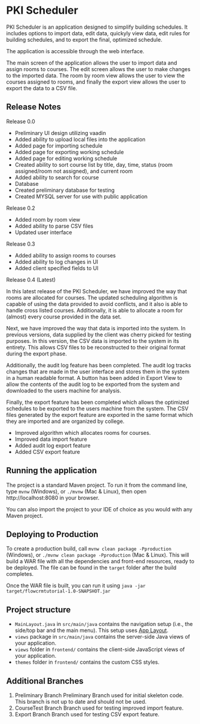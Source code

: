 # PKI Scheduler

PKI Scheduler is an application designed to simplify building schedules. It includes options to import data, edit data, quickyly view data, edit rules for building schedules, and to export the final, optimized schedule.

The application is accessible through the web interface.

The main screen of the application allows the user to import data and assign rooms to courses. The edit screen allows the user to make changes to the imported data. The room by room view allows the user to view the courses assigned to rooms, and finally the export view allows the user to export the data to a CSV file. 

## Release Notes

Release 0.0

* Preliminary UI design utilizing vaadin
* Added ability to upload local files into the application
* Added page for importing schedule
* Added page for exporting working schedule
* Added page for editing working schedule
* Created ability to sort course list by title, day, time, status (room assigned/room not assigned), and current room
* Added ability to search for course
* Database
* Created preliminary database for testing
* Created MYSQL server for use with public application

Release 0.2

* Added room by room view
* Added ability to parse CSV files
* Updated user interface

Release 0.3

* Added ability to assign rooms to courses
* Added ability to log changes in UI
* Added client specified fields to UI

Release 0.4 (Latest)
	
In this latest release of the PKI Scheduler, we have improved the way that rooms are allocated for courses. The updated scheduling algorithm is capable of using the data provided to avoid conflicts, and it also is able to handle cross listed courses. Additionally, it is able to allocate a room for (almost) every course provided in the data set. 
  
Next, we have improved the way that data is imported into the system. In previous versions, data supplied by the client was cherry picked for testing purposes. In this version, the CSV data is imported to the system in its entirety. This allows CSV files to be reconstructed to their original format during the export phase. 
    
Additionally, the audit log feature has been completed. The audit log tracks changes that are made in the user interface and stores them in the system in a human readable format. A button has been added in Export View to allow the contents of the audit log to be exported from the system and downloaded to the users machine for analysis.
  
Finally, the export feature has been completed which allows the optimized schedules to be exported to the users machine from the system. The CSV files generated by the export feature are exported in the same format which they are imported and are organized by college. 

* Improved algorithm which allocates rooms for courses. 
* Improved data import feature
* Added audit log export feature
* Added CSV export feature


## Running the application

The project is a standard Maven project. To run it from the command line,
type `mvnw` (Windows), or `./mvnw` (Mac & Linux), then open
http://localhost:8080 in your browser.

You can also import the project to your IDE of choice as you would with any Maven project.

## Deploying to Production

To create a production build, call `mvnw clean package -Pproduction` (Windows),
or `./mvnw clean package -Pproduction` (Mac & Linux).
This will build a WAR file with all the dependencies and front-end resources,
ready to be deployed. The file can be found in the `target` folder after the build completes.

Once the WAR file is built, you can run it using
`java -jar target/flowcrmtutorial-1.0-SNAPSHOT.jar`

## Project structure

- `MainLayout.java` in `src/main/java` contains the navigation setup (i.e., the
  side/top bar and the main menu). This setup uses
  [App Layout](https://vaadin.com/docs/components/app-layout).
- `views` package in `src/main/java` contains the server-side Java views of your application.
- `views` folder in `frontend/` contains the client-side JavaScript views of your application.
- `themes` folder in `frontend/` contains the custom CSS styles.

## Additional Branches 

1. Preliminary Branch
	Preliminary Branch used for initial skeleton code. This branch is not up to date and should not be used. 
2. CourseTest Branch
	Branch used for testing improved import feature. 
3. Export Branch
	Branch used for testing CSV export feature.
